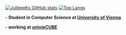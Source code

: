 [![JulleeeKs GitHub stats](https://github-readme-stats.vercel.app/api?username=julleeek&count_private=true&show_icons=true&theme=radical)](https://github.com/julleeek) [![Top Langs](https://github-readme-stats.vercel.app/api/top-langs/?username=julleeek&theme=radical)](https://github.com/julleeek)

**- Student in Computer Science at [University of Vienna](https://www.univie.ac.at/)**

**- working at [univieCUBE](https://github.com/univieCUBE)**
